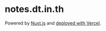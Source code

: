 # notes.dt.in.th

Powered by [Nuxt.js](https://nuxtjs.org) and [deployed with Vercel](https://vercel.com/).
